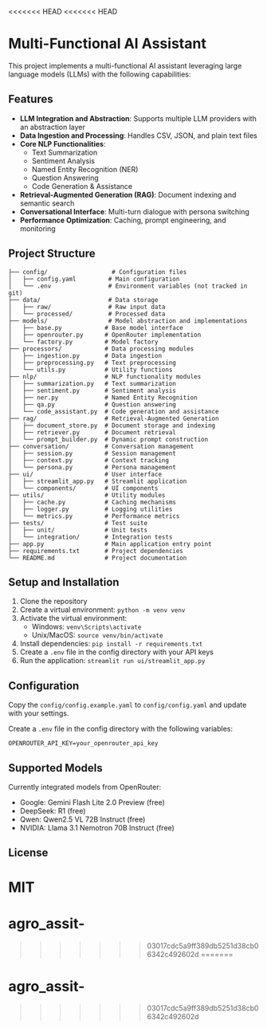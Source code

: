 <<<<<<< HEAD
<<<<<<< HEAD
# Multi-Functional AI Assistant

This project implements a multi-functional AI assistant leveraging large language models (LLMs) with the following capabilities:

## Features

- **LLM Integration and Abstraction**: Supports multiple LLM providers with an abstraction layer
- **Data Ingestion and Processing**: Handles CSV, JSON, and plain text files
- **Core NLP Functionalities**:
  - Text Summarization
  - Sentiment Analysis
  - Named Entity Recognition (NER)
  - Question Answering
  - Code Generation & Assistance
- **Retrieval-Augmented Generation (RAG)**: Document indexing and semantic search
- **Conversational Interface**: Multi-turn dialogue with persona switching
- **Performance Optimization**: Caching, prompt engineering, and monitoring

## Project Structure

```
├── config/                  # Configuration files
│   ├── config.yaml         # Main configuration
│   └── .env                # Environment variables (not tracked in git)
├── data/                   # Data storage
│   ├── raw/                # Raw input data
│   └── processed/          # Processed data
├── models/                 # Model abstraction and implementations
│   ├── base.py            # Base model interface
│   ├── openrouter.py      # OpenRouter implementation
│   └── factory.py         # Model factory
├── processors/            # Data processing modules
│   ├── ingestion.py       # Data ingestion
│   ├── preprocessing.py   # Text preprocessing
│   └── utils.py           # Utility functions
├── nlp/                   # NLP functionality modules
│   ├── summarization.py   # Text summarization
│   ├── sentiment.py       # Sentiment analysis
│   ├── ner.py             # Named Entity Recognition
│   ├── qa.py              # Question answering
│   └── code_assistant.py  # Code generation and assistance
├── rag/                   # Retrieval-Augmented Generation
│   ├── document_store.py  # Document storage and indexing
│   ├── retriever.py       # Document retrieval
│   └── prompt_builder.py  # Dynamic prompt construction
├── conversation/          # Conversation management
│   ├── session.py         # Session management
│   ├── context.py         # Context tracking
│   └── persona.py         # Persona management
├── ui/                    # User interface
│   ├── streamlit_app.py   # Streamlit application
│   └── components/        # UI components
├── utils/                 # Utility modules
│   ├── cache.py           # Caching mechanisms
│   ├── logger.py          # Logging utilities
│   └── metrics.py         # Performance metrics
├── tests/                 # Test suite
│   ├── unit/              # Unit tests
│   └── integration/       # Integration tests
├── app.py                 # Main application entry point
├── requirements.txt       # Project dependencies
└── README.md              # Project documentation
```

## Setup and Installation

1. Clone the repository
2. Create a virtual environment: `python -m venv venv`
3. Activate the virtual environment:
   - Windows: `venv\Scripts\activate`
   - Unix/MacOS: `source venv/bin/activate`
4. Install dependencies: `pip install -r requirements.txt`
5. Create a `.env` file in the config directory with your API keys
6. Run the application: `streamlit run ui/streamlit_app.py`

## Configuration

Copy the `config/config.example.yaml` to `config/config.yaml` and update with your settings.

Create a `.env` file in the config directory with the following variables:

```
OPENROUTER_API_KEY=your_openrouter_api_key
```

## Supported Models

Currently integrated models from OpenRouter:

- Google: Gemini Flash Lite 2.0 Preview (free)
- DeepSeek: R1 (free)
- Qwen: Qwen2.5 VL 72B Instruct (free)
- NVIDIA: Llama 3.1 Nemotron 70B Instruct (free)

## License

MIT
=======
# agro_assit-
>>>>>>> 03017cdc5a9ff389db5251d38cb06342c492602d
=======
# agro_assit-
>>>>>>> 03017cdc5a9ff389db5251d38cb06342c492602d
